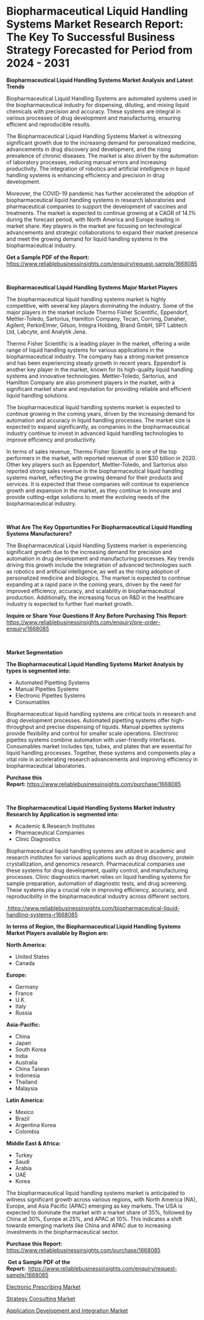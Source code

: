 <p><h1>Biopharmaceutical Liquid Handling Systems Market Research Report: The Key To Successful Business Strategy Forecasted for Period from 2024 - 2031</h1></p><p><strong>Biopharmaceutical Liquid Handling Systems Market Analysis and Latest Trends</strong></p>
<p><p>Biopharmaceutical Liquid Handling Systems are automated systems used in the biopharmaceutical industry for dispensing, diluting, and mixing liquid chemicals with precision and accuracy. These systems are integral in various processes of drug development and manufacturing, ensuring efficient and reproducible results.</p><p>The Biopharmaceutical Liquid Handling Systems Market is witnessing significant growth due to the increasing demand for personalized medicine, advancements in drug discovery and development, and the rising prevalence of chronic diseases. The market is also driven by the automation of laboratory processes, reducing manual errors and increasing productivity. The integration of robotics and artificial intelligence in liquid handling systems is enhancing efficiency and precision in drug development.</p><p>Moreover, the COVID-19 pandemic has further accelerated the adoption of biopharmaceutical liquid handling systems in research laboratories and pharmaceutical companies to support the development of vaccines and treatments. The market is expected to continue growing at a CAGR of 14.1% during the forecast period, with North America and Europe leading in market share. Key players in the market are focusing on technological advancements and strategic collaborations to expand their market presence and meet the growing demand for liquid handling systems in the biopharmaceutical industry.</p></p>
<p><strong>Get a Sample PDF of the Report:&nbsp;</strong> <a href="https://www.reliablebusinessinsights.com/enquiry/request-sample/1668085">https://www.reliablebusinessinsights.com/enquiry/request-sample/1668085</a></p>
<p>&nbsp;</p>
<p><strong>Biopharmaceutical Liquid Handling Systems Major Market Players</strong></p>
<p><p>The biopharmaceutical liquid handling systems market is highly competitive, with several key players dominating the industry. Some of the major players in the market include Thermo Fisher Scientific, Eppendorf, Mettler-Toledo, Sartorius, Hamilton Company, Tecan, Corning, Danaher, Agilent, PerkinElmer, Gilson, Integra Holding, Brand GmbH, SPT Labtech Ltd, Labcyte, and Analytik Jena.</p><p>Thermo Fisher Scientific is a leading player in the market, offering a wide range of liquid handling systems for various applications in the biopharmaceutical industry. The company has a strong market presence and has been experiencing steady growth in recent years. Eppendorf is another key player in the market, known for its high-quality liquid handling systems and innovative technologies. Mettler-Toledo, Sartorius, and Hamilton Company are also prominent players in the market, with a significant market share and reputation for providing reliable and efficient liquid handling solutions.</p><p>The biopharmaceutical liquid handling systems market is expected to continue growing in the coming years, driven by the increasing demand for automation and accuracy in liquid handling processes. The market size is expected to expand significantly, as companies in the biopharmaceutical industry continue to invest in advanced liquid handling technologies to improve efficiency and productivity.</p><p>In terms of sales revenue, Thermo Fisher Scientific is one of the top performers in the market, with reported revenue of over $30 billion in 2020. Other key players such as Eppendorf, Mettler-Toledo, and Sartorius also reported strong sales revenue in the biopharmaceutical liquid handling systems market, reflecting the growing demand for their products and services. It is expected that these companies will continue to experience growth and expansion in the market, as they continue to innovate and provide cutting-edge solutions to meet the evolving needs of the biopharmaceutical industry.</p></p>
<p>&nbsp;</p>
<p><strong>What Are The Key Opportunities For Biopharmaceutical Liquid Handling Systems Manufacturers?</strong></p>
<p><p>The Biopharmaceutical Liquid Handling Systems market is experiencing significant growth due to the increasing demand for precision and automation in drug development and manufacturing processes. Key trends driving this growth include the integration of advanced technologies such as robotics and artificial intelligence, as well as the rising adoption of personalized medicine and biologics. The market is expected to continue expanding at a rapid pace in the coming years, driven by the need for improved efficiency, accuracy, and scalability in biopharmaceutical production. Additionally, the increasing focus on R&D in the healthcare industry is expected to further fuel market growth.</p></p>
<p><strong>Inquire or Share Your Questions If Any Before Purchasing This Report:</strong> <a href="https://www.reliablebusinessinsights.com/enquiry/pre-order-enquiry/1668085">https://www.reliablebusinessinsights.com/enquiry/pre-order-enquiry/1668085</a></p>
<p>&nbsp;</p>
<p><strong>Market Segmentation</strong></p>
<p><strong>The Biopharmaceutical Liquid Handling Systems Market Analysis by types is segmented into:</strong></p>
<p><ul><li>Automated Pipetting Systems</li><li>Manual Pipettes Systems</li><li>Electronic Pipettes Systems</li><li>Consumables</li></ul></p>
<p><p>Biopharmaceutical liquid handling systems are critical tools in research and drug development processes. Automated pipetting systems offer high-throughput and precise dispensing of liquids. Manual pipettes systems provide flexibility and control for smaller scale operations. Electronic pipettes systems combine automation with user-friendly interfaces. Consumables market includes tips, tubes, and plates that are essential for liquid handling processes. Together, these systems and components play a vital role in accelerating research advancements and improving efficiency in biopharmaceutical laboratories.</p></p>
<p><strong>Purchase this Report:&nbsp;</strong><a href="https://www.reliablebusinessinsights.com/purchase/1668085">https://www.reliablebusinessinsights.com/purchase/1668085</a></p>
<p>&nbsp;</p>
<p><strong>The Biopharmaceutical Liquid Handling Systems Market Industry Research by Application is segmented into:</strong></p>
<p><ul><li>Academic & Research Institutes</li><li>Pharmaceutical Companies</li><li>Clinic Diagnostics</li></ul></p>
<p><p>Biopharmaceutical liquid handling systems are utilized in academic and research institutes for various applications such as drug discovery, protein crystallization, and genomics research. Pharmaceutical companies use these systems for drug development, quality control, and manufacturing processes. Clinic diagnostics market relies on liquid handling systems for sample preparation, automation of diagnostic tests, and drug screening. These systems play a crucial role in improving efficiency, accuracy, and reproducibility in the biopharmaceutical industry across different sectors.</p></p>
<p><a href="https://www.reliablebusinessinsights.com/biopharmaceutical-liquid-handling-systems-r1668085">&nbsp;https://www.reliablebusinessinsights.com/biopharmaceutical-liquid-handling-systems-r1668085</a></p>
<p><strong>In terms of Region, the Biopharmaceutical Liquid Handling Systems Market Players available by Region are:</strong></p>
<p>
    <p> <strong> North America: </strong>
        <ul>
            <li>United States</li>
            <li>Canada</li>
        </ul>
        </p> 
    <p> <strong> Europe: </strong>
        <ul>
            <li>Germany</li>
            <li>France</li>
            <li>U.K.</li>
            <li>Italy</li>
            <li>Russia</li>
        </ul>
        </p> 
    <p> <strong> Asia-Pacific: </strong>
        <ul>
            <li>China</li>
            <li>Japan</li>
            <li>South Korea</li>
            <li>India</li>
            <li>Australia</li>
            <li>China Taiwan</li>
            <li>Indonesia</li>
            <li>Thailand</li>
            <li>Malaysia</li>
        </ul>
        </p> 
    <p> <strong> Latin America: </strong>
        <ul>
            <li>Mexico</li>
            <li>Brazil</li>
            <li>Argentina Korea</li>
            <li>Colombia</li>
        </ul>
        </p> 
    <p> <strong> Middle East & Africa: </strong>
        <ul>
            <li>Turkey</li>
            <li>Saudi</li>
            <li>Arabia</li>
            <li>UAE</li>
            <li>Korea</li>
        </ul>
    </p>
    </p>
<p><p>The biopharmaceutical liquid handling systems market is anticipated to witness significant growth across various regions, with North America (NA), Europe, and Asia Pacific (APAC) emerging as key markets. The USA is expected to dominate the market with a market share of 35%, followed by China at 30%, Europe at 25%, and APAC at 10%. This indicates a shift towards emerging markets like China and APAC due to increasing investments in the biopharmaceutical sector.</p></p>
<p><strong>Purchase this Report: </strong><a href="https://www.reliablebusinessinsights.com/purchase/1668085">https://www.reliablebusinessinsights.com/purchase/1668085</a></p>
<p>&nbsp;<strong>Get a Sample PDF of the Report:&nbsp;&nbsp;</strong><a href="https://www.reliablebusinessinsights.com/enquiry/request-sample/1668085">https://www.reliablebusinessinsights.com/enquiry/request-sample/1668085</a></p>
<p><strong></strong></p>
<p><p><a href="https://github.com/okotobwrhuteie/Market-Research-Report-List-3/blob/main/electronic-prescribing-market.md">Electronic Prescribing Market</a></p><p><a href="https://github.com/irfadac/Market-Research-Report-List-4/blob/main/strategy-consulting-market.md">Strategy Consulting Market</a></p><p><a href="https://github.com/myacatherineblakecaczo9vcsw/Market-Research-Report-List-3/blob/main/application-development-and-integration-market.md">Application Development and Integration Market</a></p></p>